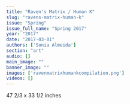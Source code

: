 ```yaml
---
title: "Raven's Matrix / Human K"
slug: "ravens-matrix-human-k"
issue: "Spring"
issue_full_name: "Spring 2017"
year: "2017"
date: "2017-03-01"
authors: ['Sonia Almeida']
section: "art"
audio: []
main_image: ""
banner_image: ""
images: ['ravenmatrixhumankcompilation.png']
videos: []
---
```

47 2/3 x 33 1/2 inches

